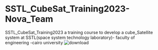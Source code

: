 # SSTL_CubeSat_Training2023-Nova_Team
SSTL_CubeSat_Training2023 a training course to develop a cube_Satellite system at SSTL(space system technology laboratory)- faculty of engineering -cairo university
![download](https://github.com/NohaFathy/SSTL_CubeSat_Training2023-Nova_Team/assets/112027310/d5c21117-81f1-441e-b751-0100efb5a788)

